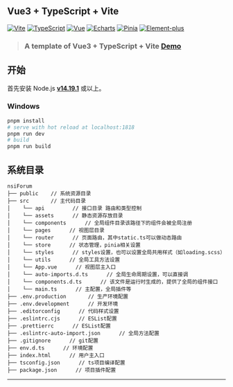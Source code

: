 ## Vue3 + TypeScript + Vite

[![Vite](https://img.shields.io/badge/Vite-2.9.5-blue.svg?style=flat-square)](https://cn.vitejs.dev/)
[![TypeScript](https://img.shields.io/badge/TypeScript-4.5.5-blue.svg?style=flat-square)](https://www.typescriptlang.org/zh/)
[![Vue](https://img.shields.io/badge/Vue-3.2.45-blue.svg?style=flat-square)](https://cn.vuejs.org/)
[![Echarts](https://img.shields.io/badge/Echarts-5.2.2-blue.svg?style=flat-square)](https://echarts.apache.org/zh/index.html)
[![Pinia](https://img.shields.io/badge/Pinia-2.0.11-blue.svg?style=flat-square)](https://github.com/vuejs/pinia)
[![Element-plus](https://img.shields.io/badge/ElementPlus-2.2.25-blue.svg?style=flat-square)](https://element-plus.org/zh-CN/#/zh-CN)

[//]: # (>### A template of Vite-ts-vue3 [Demo]&#40;https://10.70.5.169&#41;)
>### A template of Vue3 + TypeScript + Vite [Demo](https://github.com/jesseying/Vite)

## 开始
首先安装 Node.js **[v14.19.1](https://nodejs.org/en/blog/release/v14.19.1/)** 或以上。

### Windows
```bash
pnpm install
# serve with hot reload at localhost:1818
pnpm run dev
# build
pnpm run build
```

## 系统目录
~~~
nsiForum
├── public    // 系统资源目录
├── src       // 主代码目录
│    └── api         // 接口目录 路由和类型控制
│    └── assets      // 静态资源存放目录
│    └── components      // 全局组件目录该路径下的组件会被全局注册
│    └── pages      // 视图层目录
│    └── router      // 页面路由，其中static.ts可以做动态路由
│    └── store      // 状态管理，pinia相关设置
│    └── styles      // styles设置，也可以设置全局共用样式（如loading.scss）
│    └── utils      // 全局工具方法设置
│    └── App.vue      // 视图层主入口
│    └── auto-imports.d.ts      // 全局生命周期设置，可以直接调
│    └── components.d.ts      // 该文件是运行时生成的，提供了全局的组件接口
│    └── main.ts      // 主配置，全局插件等
├── .env.production       // 生产环境配置
├── .env.development      // 开发环境
├── .editorconfig      // 代码样式设置
├── .eslintrc.cjs      // ESList配置
├── .prettierrc      // ESList配置
├── .eslintrc-auto-import.json      // 全局方法配置
├── .gitignore      // git配置
├── env.d.ts      // 环境配置
├── index.html      // 用户主入口
├── tsconfig.json      // ts项目编译配置
├── package.json      // 项目插件配置
~~~
---
